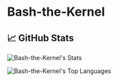 # Bash-the-Kernel

## &#x1f4c8; GitHub Stats

![Bash-the-Kernel's Stats](https://github-readme-stats.vercel.app/api?username=Bash-the-Kernel&theme=tokyonight&show_icons=true&hide_border=false&count_private=true)

![Bash-the-Kernel's Top Languages](https://github-readme-stats.vercel.app/api/top-langs/?username=Bash-the-Kernel&theme=chartreuse-dark&show_icons=true&hide_border=false&layout=compact)


<!-- Resources -->
<!-- Icons: https://simpleicons.org/ -->
<!-- GitHub Stats: https://github.com/anuraghazra/github-readme-stats -->
<!-- Emojis: https://emojipedia.org/emoji/ -->
<!-- HTML Emojis: https://www.fileformat.info/index.htm -->
<!-- Shields: https://shields.io/ -->
<!-- Awesome GitHub Profile README: https://github.com/abhisheknaiidu/awesome-github-profile-readme -->
